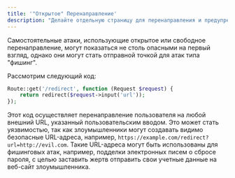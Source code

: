 ```yaml
---
title: '"Открытое" Перенаправление'
description: "Делайте отдельную страницу для перенаправления и предупреждайте пользователя."
---
```


Самостоятельные атаки, использующие открытое или свободное перенаправление, могут показаться не столь опасными на первый
взгляд, однако они могут стать отправной точкой для атак типа "фишинг".

Рассмотрим следующий код:

```php
Route::get('/redirect', function (Request $request) {
    return redirect($request->input('url'));
});
```

Этот код осуществляет перенаправление пользователя на любой внешний URL, указанный пользовательским вводом. Это может
стать уязвимостью, так как злоумышленники могут создавать видимо безопасные URL-адреса,
например, `https://example.com/redirect?url=http://evil.com`. Такие URL-адреса могут быть использованы для фишинговых
атак, например, подделки электронных писем о сбросе пароля, с целью заставить жертв отправить свои учетные данные на
веб-сайт злоумышленника.
